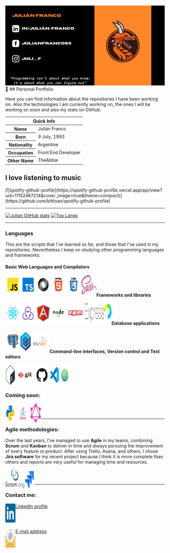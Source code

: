 ![Header](https://github.com/Franco-Julian/Franco-Julian/blob/1f1721ac8c32f2dffaf7b0a88c3b5705ffff6979/profile%20Banner.png "Header")
&#128075; ## Personal Portfolio

Here you can find information about the repositories I have been working on. Also the technologies I am currently working on, the ones I will be working on soon and also my stats on GitHub.

<table>
<thead>
<tr>
<th colspan="2">Quick Info</th>
</tr>
</thead>
<tbody>
<tr><th scope='row'>Name</th><td>Julián Franco</td></tr>
<tr><th scope='row'>Born</th><td><time datetime="1993-09-07 ">9 July, 1993</time></td></tr>
<tr><th scope='row'>Nationality</th><td>Argentine</td></tr>
<tr><th scope='row'>Occupation</th><td>Front End Developer</td></tr>
<tr><th scope='row'>Other Name</th><td>TheAbbie</td></tr>
</tbody>
</table>


<h2> I love listening to music </h2>
[![spotify-github-profile](https://spotify-github-profile.vercel.app/api/view?uid=11152467214&cover_image=true&theme=compact)](https://github.com/kittinan/spotify-github-profile)




-----------------------------------------------

[![Julian GitHub stats](https://github-readme-stats.vercel.app/api?username=triciopa&count_private=true&show_icons=true&theme=slateorange)](https://github.com/anuraghazra/github-readme-stats)
[![Top Langs](https://github-readme-stats.vercel.app/api/top-langs/?username=triciopa&layout=compact)](https://github.com/anuraghazra/github-readme-stats)

-----------------------------------------------

<h3>Languages</h3>
<p>This are the scripts that I've learned so far, and those that I've used in my repositories. Nevertheless I keep on studying other programming languages and frameworks.</p>

<h4>Basic Web Languages and Compilators</h4>
<a href="https://developer.mozilla.org/en-US/docs/Web/JavaScript"><img alt="Javascript" src="https://raw.githubusercontent.com/triciopa/triciopa/main/logos/languages/javascript.svg" align="left" height="60" width="48" ></a>
<a href="https://www.typescriptlang.org/"><img alt="Typescript" src="https://raw.githubusercontent.com/triciopa/triciopa/main/logos/languages/typescript.svg" align="left" height="60" width="48" ></a>
<a href="https://developer.mozilla.org/en-US/docs/Web/JavaScript/Reference/Global_Objects/JSON"><img alt="Javascript" src="https://raw.githubusercontent.com/triciopa/triciopa/main/logos/others/json.svg" align="left" height="60" width="48" ></a>
<a href="https://www.w3schools.com/html/default.asp"><img alt="HTML5" src="https://raw.githubusercontent.com/triciopa/triciopa/main/logos/others/html.svg" align="left" height="60" width="48" ></a>
<a href="https://css-tricks.com/"><img alt="CSS3" src="https://raw.githubusercontent.com/triciopa/triciopa/main/logos/others/css.svg" align="left" height="60" width="48" ></a>
<a href="https://sass-lang.com/"><img alt="SASS" src="https://raw.githubusercontent.com/triciopa/triciopa/main/logos/others/sass-1.svg" align="left" height="60" width="48" ></a>
<br/><br/>

<h4>Frameworks and libraries</h4>
<a href="https://reactjs.org/docs/hello-world.html"><img alt="React" src="https://raw.githubusercontent.com/triciopa/triciopa/main/logos/frameworks/react.svg" align="left" height="60" width="48" ></a>
<a href="https://redux.js.org/tutorials/essentials/part-1-overview-concepts"><img alt="Redux" src="https://raw.githubusercontent.com/triciopa/triciopa/main/logos/frameworks/redux.svg" align="left" height="60" width="48" ></a>
<a href="https://angular.io/docs"><img alt="Angular" src="https://raw.githubusercontent.com/triciopa/triciopa/main/logos/frameworks/angular.svg" align="left" height="60" width="48" ></a>
<a href="https://nodejs.org/dist/latest-v14.x/docs/api/"><img alt="Node" src="https://raw.githubusercontent.com/triciopa/triciopa/main/logos/frameworks/nodejs.svg" align="left" height="60" width="48" ></a>
<a href="https://www.npmjs.com/"><img alt="NPM" src="https://raw.githubusercontent.com/triciopa/triciopa/main/logos/others/npm.svg" align="left" height="60" width="60" ></a>
<a href="https://expressjs.com/en/5x/api.html"><img alt="Express" src="https://raw.githubusercontent.com/triciopa/triciopa/main/logos/frameworks/expressjs2.svg"  align="left" height="60" width="60" ></a>
<a href="http://www.passportjs.org/docs/"><img alt="Passport" src="https://raw.githubusercontent.com/triciopa/triciopa/main/logos/frameworks/passportjs.svg"  align="left" height="60" width="24" ></a>
<br/><br/>

<h4>Database applications</h4>
<a href="https://www.postgresql.org/docs/13/index.html"><img alt="PostgreSQL" src="https://raw.githubusercontent.com/triciopa/triciopa/main/logos/databases/postgresql.svg" align="left" height="60" width="48" ></a>
<a href="https://sequelize.org/master/"><img alt="Sequelize" src="https://github.com/triciopa/triciopa/blob/main/logos/databases/sequelize.svg" align="left" height="60" width="32" ></a>
<a href="https://dev.mysql.com/doc/"><img alt="MySQL" src="https://raw.githubusercontent.com/triciopa/triciopa/main/logos/databases/mysql.svg" align="left" height="60" width="60" ></a>
<br/><br/>

<h4>Command-line interfaces, Version control and Text editors</h4>
<a href="https://devdocs.io/bash/" target="_blank"><img alt="Bash" src="https://raw.githubusercontent.com/triciopa/triciopa/main/logos/languages/bash.svg" align="left" height="60" width="32" ></a>
<a href="https://git-scm.com/docs/gittutorial" target="_blank"><img alt="Git" src="https://raw.githubusercontent.com/triciopa/triciopa/main/logos/others/git.svg" align="left" height="60" width="60" ></a>
<a href="https://docs.github.com/es" target="_blank"><img alt="GitHub" src="https://raw.githubusercontent.com/triciopa/triciopa/main/logos/cloud/github.svg" align="left" height="60" width="48"></a>
<a href="https://marketplace.visualstudio.com/" target="_blank"><img alt="VSCode" src="https://raw.githubusercontent.com/triciopa/triciopa/main/logos/editors/vscode.svg" align="left" height="60" width="32"></a>
<a href="https://flight-manual.atom.io/getting-started/sections/summary/" target="_blank"><img alt="Atom" src="https://raw.githubusercontent.com/triciopa/triciopa/main/logos/editors/atom.svg" align="left" height="60" width="32"></a>

<br/><br/>
-----------------------------------------------

<h3>Coming soon:</h3>

<a href="https://docs.python.org/3/"><img alt="Python" src="https://raw.githubusercontent.com/triciopa/triciopa/main/logos/languages/python.svg" align="left" height="60" width="32" ></a>
<a href="https://docs.oracle.com/en/java/"><img alt="Java" src="https://raw.githubusercontent.com/triciopa/triciopa/main/logos/languages/java.svg" align="left" height="60" width="48" ></a>
<a href="https://graphql.org/learn/"><img alt="GraphQL" src="https://raw.githubusercontent.com/triciopa/triciopa/main/logos/databases/graphql.svg" align="left" height="60" width="32" ></a>

<br/><br/>

-----------------------------------------------
<h3>Agile methodologies:</h3>
<p>Over the last years, I've managed to use <b>Agile</b> in my teams, combining <b>Scrum</b> and <b>Kanban</b> to deliver in time and always pursuing the improvement of every feature or product. After using Trello, Asana, and others, I chose <b>Jira software</b> for my recent project because I think it is more complete than others and reports are very useful for managing time and resources.</p>

<a href="https://www.scrum.org/resources/blog"><img alt="Scrum" src="https://raw.githubusercontent.com/triciopa/triciopa/main/logos/others/scrumorg-1.svg" align="left" height="60" width="60" ></a>
<a href="https://www.atlassian.com/es/software/jira"><img alt="Jira" src="https://raw.githubusercontent.com/triciopa/triciopa/main/logos/others/jira-1.svg" align="left" height="60" width="32" ></a>

<br/><br/>

-----------------------------------------------
<h3>Contact me:</h3>
<a href="https://www.linkedin.com/in/patricio-alejandro-gatti/"><img alt="LinkedIn" src="https://raw.githubusercontent.com/triciopa/triciopa/main/logos/others/linkedin-icon-2.svg" align="left" height="60" width="32" >LinkedIn profile</a>

<br/><br/>

<a href="mailto:julifranco1993@hotmail.com"><img alt="E-mail" src="https://raw.githubusercontent.com/triciopa/triciopa/main/logos/others/email.svg" align="left" height="60" width="32" >E-mail address</a>
